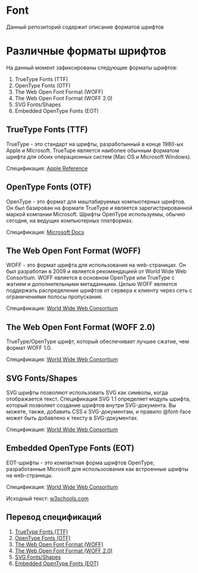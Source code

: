 # Font

Данный репозиторий содержит описание форматов шрифтов

# Различные форматы шрифтов

На данный момент зафиксированы следующие форматы шрифтов:
1. TrueType Fonts (TTF)
2. OpenType Fonts (OTF)
3. The Web Open Font Format (WOFF)
4. The Web Open Font Format (WOFF 2.0)
5. SVG Fonts/Shapes
6. Embedded OpenType Fonts (EOT)

## TrueType Fonts (TTF)
TrueType - это стандарт на шрифты, разработынный в конце 1980-ых Apple и Microsoft. TrueTupe является наиболее обычным форматом шрифта для обоих операционных систем (Mac OS и Microsoft Windows).

Спецификация: [Apple Reference](https://developer.apple.com/fonts/TrueType-Reference-Manual/)

## OpenType Fonts (OTF)

OpenType - это формат для маштабируемых компьютерных шрифтов. Он был базирован на формате TrueType и является зарегистрированной маркой компании Microsoft. Шрифты OpenType используемы, обычно сегодня, на ведущих компьютерных платформах.

Спецификация: [Microsoft Docs](https://docs.microsoft.com/ru-ru/typography/opentype/spec/)

## The Web Open Font Format (WOFF)

WOFF - это формат шрифта для использования на web-страницах. Он был разработан в 2009 и является рекомендацией от World Wide Web Consortium. WOFF является в основном OpenType или TrueType c жатием и дополнительными метаданными. Целью WOFF является поддержать распределение шрифтов от сервера к клиенту через сеть с ограничениями полосы пропускания.

Спецификация: [World Wide Web Consortium](https://www.w3.org/TR/2012/REC-WOFF-20121213/)

## The Web Open Font Format (WOFF 2.0)

TrueType/OpenType шрифт, который обеспечивает лучшее сжатие, чем формат WOFF 1.0.

Спецификация: [World Wide Web Consortium](https://www.w3.org/TR/WOFF2/)

## SVG Fonts/Shapes

SVG шрифты позволяют использовать SVG как символы, когда отображается текст. Спецификация SVG 1.1 определяет модуль шрифта, который позволяет создание шрифтов внутри SVG-документа. Вы можете, также, добавить CSS к SVG-документам, и правило @font-face может быть добавлено к тексту в SVG-документах.

Спецификация: [World Wide Web Consortium](https://www.w3.org/TR/SVG11/fonts.html)

## Embedded OpenType Fonts (EOT)

EOT-шрифты - это компактная форма шрифтов OpenType, разработанные Microsoft для использоования как встроенные шрифты на web-страницы.

Спецификация: [World Wide Web Consortium](https://www.w3.org/Submission/2008/SUBM-EOT-20080305/)

Исходный текст: [w3schools.com](https://www.w3schools.com/css/css3_fonts.asp)

## Перевод спецификаций
1. [TrueType Fonts (TTF)](/TTF)
2. [OpenType Fonts (OTF)](/OTF)
3. [The Web Open Font Format (WOFF)](/WOFF/1)
4. [The Web Open Font Format (WOFF 2.0)](/WOFF/2)
5. [SVG Fonts/Shapes](/SVG)
6. [Embedded OpenType Fonts (EOT)](/EOT)

